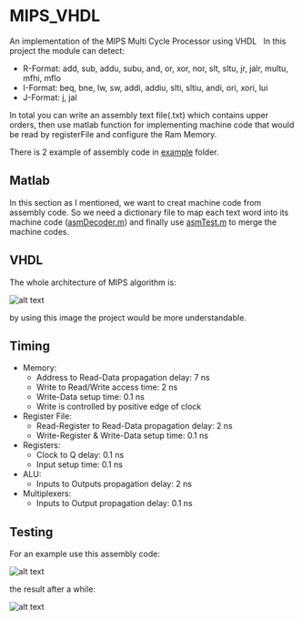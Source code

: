 # MIPS_VHDL
An implementation of the MIPS Multi Cycle Processor using VHDL
 
In this project the module can detect:
* R-Format: add, sub, addu, subu, and, or, xor, nor, slt, sltu, jr, jalr, multu, mfhi, mflo
* I-Format: beq, bne, lw, sw, addi, addiu, slti, sltiu, andi, ori, xori, lui
* J-Format: j, jal

In total you can write an assembly text file(.txt) which contains upper orders, then use matlab function for implementing machine code that would be read by registerFile and configure the Ram Memory.

There is 2 example of assembly code in [example](MIPS_VHDL/example) folder. 
## Matlab
In this section as I mentioned, we want to creat machine code from assembly code. So we need a dictionary file to map each text word into its machine code ([asmDecoder.m](MIPS_VHDL/matlab/asmDecoder.m)) and finally use [asmTest.m](MIPS_VHDL/matlab/asmTest.m) to merge the machine codes.
## VHDL
The whole architecture of MIPS algorithm is:

![alt text](MIPS_VHDL/schematics/architecture.png)

by using this image the project would be more understandable.

## Timing
* Memory:
  * Address to Read-Data propagation delay: 7 ns
  * Write to Read/Write access time: 2 ns
  * Write-Data setup time: 0.1 ns
  * Write is controlled by positive edge of clock
* Register File:
  * Read-Register to Read-Data propagation delay: 2 ns
  * Write-Register & Write-Data setup time: 0.1 ns
* Registers:
  * Clock to Q delay: 0.1 ns
  * Input setup time: 0.1 ns
* ALU:
  * Inputs to Outputs propagation delay: 2 ns
* Multiplexers:
  * Inputs to Output propagation delay: 0.1 ns
 
## Testing
For an example use this assembly code:

![alt text](MIPS_VHDL/test/assemblyCode.png)

the result after a while:

![alt text](MIPS_VHDL/test/Result.png)
